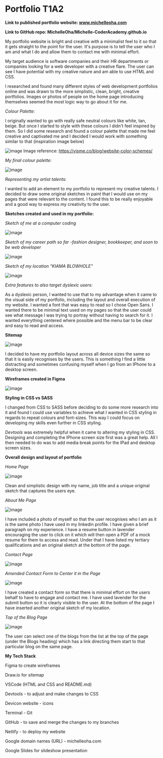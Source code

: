 # Portfolio T1A2

**Link to published portfolio website: www.michelleoha.com**

**Link to GitHub repo: MichelleOha/Michelle-CoderAcademy.github.io**

My portfolio website is bright and creative with a minimalist feel to it so that it gets straight to the point for the user. It's purpose is to tell the user who I am and what I do and allow them to contact me with minimal effort.

My target audience is software companies and their HR departments or companies looking for a web developer with a creative flare. The user can see I have potential with my creative nature and am able to use HTML and CSS.

I researched and found many different styles of web development portfolios online and was drawn to the more simplistic, clean, bright, creative portfolios. Images or photos of people on the home page introducing themselves seemed the most logic way to go about it for me.

_Colour Palette:_

I originally wanted to go with really safe neutral colours like white, tan, beige. But once I started to style with these colours I didn't feel inspired by them. So I did some research and found a colour palette that made me feel creative and captivated me and I decided I would work with something similar to that (inspiration image below)

![image](./assets/colour-palette.png)
Image reference: https://visme.co/blog/website-color-schemes/

_My final colour palette:_

![image](./assets/my-colour-palette.png)

_Representing my artist talents:_

I wanted to add an element to my portfolio to represent my creative talents. I decided to draw some original sketches in paint that I would use on my pages that were relevant to the content. I found this to be really enjoyable and a good way to express my creativity to the user.

**Sketches created and used in my portfolio:**

_Sketch of me at a computer coding_

![image](./assets/Image.png)

_Sketch of my career path so far -fashion designer, bookkeeper, and soon to be web developer_

![image](./assets/jackdollkey.png)

_Sketch of my location "KIAMA BLOWHOLE"_

![image](./assets/kiama3.png)

_Extra features to also target dyslexic users:_

As a dyslexic person, I wanted to use that to my advantage when it came to the visual side of my portfolio, including the layout and overall execution of my website. I wanted a font that was easy to read so I chose Open Sans. I wanted there to be minimal text used on my pages so that the user could see what message I was trying to portray without having to search for it. I wanted everything centered where possible and the menu bar to be clear and easy to read and access.

**Sitemap**

![image](<./assets/portfolio_sitemap.drawio%20(2).png>)

I decided to have my portfolio layout across all device sizes the same so that it is easily recognises by the users. This is something I find a little distracting and sometimes confusing myself when I go from an IPhone to a desktop screen.

**Wireframes created in Figma**

![image](./assets/wireframes-T1A2.png)

**Styling in CSS vs SASS**

I changed from CSS to SASS before deciding to do some more research into it and found I could use variables to achieve what I wanted in CSS styling in regards to repeat colours and font-sizes. This way I could focus on developing my skills even further in CSS styling.

_Devtools_ was extremely helpful when it came to altering my styling in CSS. Designing and completing the IPhone screen size first was a great help. All I then needed to do was to add media break points for the IPad and desktop screen sizes.

**Overall design and layout of portfolio**

_Home Page_

![image](./assets/home-page.png)

Clean and simplistic design with my name, job title and a unique original sketch that captures the users eye.

_About Me Page_

![image](./assets/about-me-page.png)

I have included a photo of myself so that the user recognises who I am as it is the same photo I have used in my linkedin profile. I have given a brief paragraph on my experience. I have a resume button in lavender encouraging the user to click on it which will then open a PDF of a mock resume for them to access and read. Under that I have listed my tertiary qualifications and an original sketch at the bottom of the page.

_Contact Page_

![image](./assets/contacts-page.png)

_Amended Contact Form to Center it in the Page_

![image](./assets/amended-form.png)

I have created a contact form so that there is minimal effort on the users behalf to have to engage and contact me. I have used lavender for the submit button so it is clearly visible to the user. At the bottom of the page I have inserted another original sketch of my location.

_Top of the Blog Page_

![image](./assets/blogs-page.png)

The user can select one of the blogs from the list at the top of the page (under the Blogs heading) which has a link directing them start to that particular blog on the same page.

**My Tech Stack**

Figma to create wireframes

Draw.io for sitemap

VSCode (HTML and CSS and README.md)

Devtools - to adjust and make changes to CSS

Devicon website - icons

Terminal - Git

GitHub - to save and merge the changes to my branches

Netlify - to deploy my website

Google domain names (URL) - michelleoha.com

Google Slides for slideshow presentation
